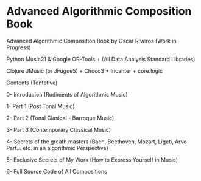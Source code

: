 Advanced Algorithmic Composition Book
================================

Advanced Algorithmic Composition Book by Oscar Riveros
(Work in Progress)

Python 
Music21 & Google OR-Tools + (All Data Analysis Standard Libraries)

Clojure
JMusic (or JFugue5) + Choco3 + Incanter + core.logic

Contents (Tentative)

0- Introducion (Rudiments of Algorithmic Music) 

1- Part 1 (Post Tonal Music)

2- Part 2 (Tonal Clasical - Barroque Music)

3- Part 3 (Contemporary Classical Music)

4- Secrets of the greath masters (Bach, Beethoven, Mozart, Ligeti, Arvo Part... etc. in an algorithmic Perspective)

5- Exclusive Secrets of My Work (How to Express Yourself in Music)

6- Full Source Code of All Compositions
